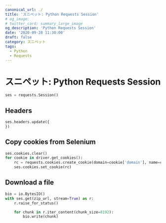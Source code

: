 ```yaml
---
canonical_url: ./
title: 'スニペット: Python Requests Session'
# og_image:
# twitter_card: summary_large_image
og_description: 'Python Requests Session'
date: '2020-09-28 11:30:00'
draft: false
category: スニペット
tags:
  - Python
  - Requests
---
```

# スニペット: Python Requests Session

```python
ses = requests.Session()
```

## Headers
```python
ses.headers.update({
})
```

## Copy cookies from Selenium
```python
ses.cookies.clear()
for cookie in driver.get_cookies():
    rc = requests.cookies.create_cookie(domain=cookie['domain'], name=cookie['name'], value=cookie['value'])
    ses.cookies.set_cookie(rc)
```

## Download a file
```python
bio = io.BytesIO()
with ses.get(zip_url, stream=True) as r:
    r.raise_for_status()

    for chunk in r.iter_content(chunk_size=8192):
        bio.write(chunk)
```
